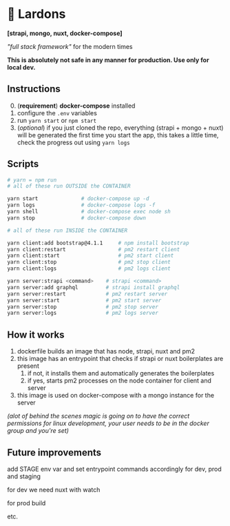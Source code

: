 # 🥓 Lardons
**[strapi, mongo, nuxt, docker-compose]**

_"full stack framework"_ for the modern times

**This is absolutely not safe in any manner for production. Use only for local dev.**

## Instructions
0. (**requirement**) **docker-compose** installed
1. configure the `.env` variables
2. run `yarn start` or `npm start`
3. (_optional_) if you just cloned the repo, everything (strapi + mongo + nuxt) will be generated the first time you start the app, this takes a little time, check the progress out using `yarn logs`

## Scripts
```bash
# yarn = npm run
# all of these run OUTSIDE the CONTAINER

yarn start              # docker-compose up -d
yarn logs               # docker-compose logs -f
yarn shell              # docker-compose exec node sh
yarn stop               # docker-compose down

# all of these run INSIDE the CONTAINER

yarn client:add bootstrap@4.1.1     # npm install bootstrap
yarn client:restart                 # pm2 restart client
yarn client:start                   # pm2 start client
yarn client:stop                    # pm2 stop client
yarn client:logs                    # pm2 logs client

yarn server:strapi <command>    # strapi <command>
yarn server:add graphql         # strapi install graphql
yarn server:restart             # pm2 restart server
yarn server:start               # pm2 start server
yarn server:stop                # pm2 stop server
yarn server:logs                # pm2 logs server
```

## How it works
1. dockerfile builds an image that has node, strapi, nuxt and pm2
2. this image has an entrypoint that checks if strapi or nuxt boilerplates are present
    1. if not, it installs them and automatically generates the boilerplates
    2. if yes, starts pm2 processes on the node container for client and server
3. this image is used on docker-compose with a mongo instance for the server

_(alot of behind the scenes magic is going on to have the correct permissions for linux development, your user needs to be in the docker group and you're set)_

## Future improvements
add STAGE env var and set entrypoint commands accordingly for dev, prod and staging 

for dev we need nuxt with watch

for prod build 

etc.